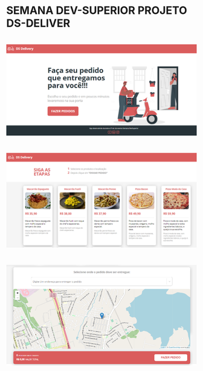 # SEMANA DEV-SUPERIOR PROJETO DS-DELIVER  


<h1 align="center">
  <img alt="TelaInicial" title="#TelaInicial" src="./IMG_README/Home.PNG" />
</h1>

<h1 align="center">
  <img alt="TelaInicial" title="#TelaInicial" src="./IMG_README/lista_produtos.PNG" />
</h1>

<h1 align="center">
  <img alt="TelaInicial" title="#TelaInicial" src="./IMG_README/mapa_pedidos.PNG" />
</h1>
